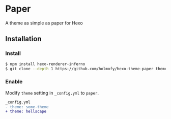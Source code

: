 # Paper

A theme as simple as paper for Hexo

## Installation

### Install

``` bash
$ npm install hexo-renderer-inferno
$ git clone --depth 1 https://github.com/holmofy/hexo-theme-paper themes/paper
```

### Enable

Modify `theme` setting in `_config.yml` to `paper`.

``` diff
_config.yml
- theme: some-theme
+ theme: hellscape
```